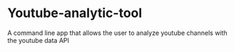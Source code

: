# Youtube-analytic-tool
A command line app that allows the user to analyze youtube channels with the youtube data API
